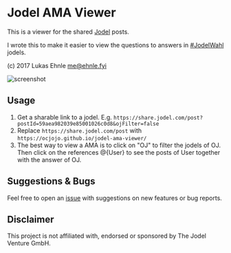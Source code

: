 # Jodel AMA Viewer

This is a viewer for the shared [Jodel](https://jodel.com/) posts.

I wrote this to make it easier to view the questions to answers in [#JodelWahl](https://jodel.com/wahl/) jodels.

(c) 2017 Lukas Ehnle <me@ehnle.fyi>

![screenshot](https://user-images.githubusercontent.com/2684851/30122116-c3c25908-932d-11e7-8769-3fe7f763002a.png)

## Usage

1. Get a sharable link to a jodel. E.g. `https://share.jodel.com/post?postId=59aea982039e85001026c0d8&ojFilter=false`
2. Replace `https://share.jodel.com/post` with `https://ocjojo.github.io/jodel-ama-viewer/`
3. The best way to view a AMA is to click on "OJ" to filter the jodels of OJ.  
Then click on the references @{User} to see the posts of User together with the answer of OJ.

## Suggestions & Bugs

Feel free to open an [issue](https://github.com/ocjojo/jodel-ama-viewer/issues) with suggestions on new features or bug reports.

## Disclaimer

This project is not affiliated with, endorsed or sponsored by The Jodel Venture GmbH.

